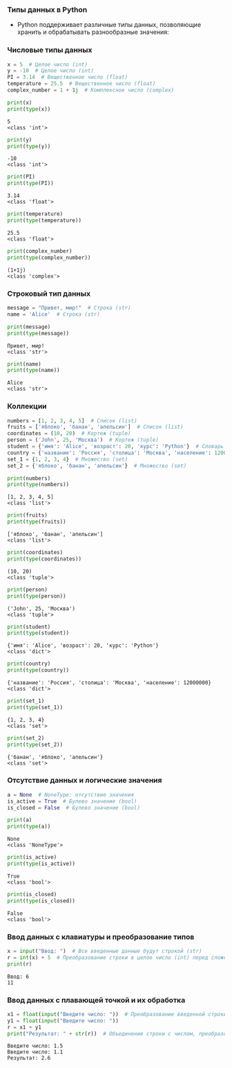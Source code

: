 ### Типы данных в Python
- Python поддерживает различные типы данных, позволяющие хранить и обрабатывать разнообразные значения:

### Числовые типы данных


```python
x = 5  # Целое число (int)
y = -10  # Целое число (int)
PI = 3.14  # Вещественное число (float)
temperature = 25.5  # Вещественное число (float)
complex_number = 1 + 1j  # Комплексное число (complex)
```


```python
print(x)
print(type(x))
```

    5
    <class 'int'>
    


```python
print(y)
print(type(y))
```

    -10
    <class 'int'>
    


```python
print(PI)
print(type(PI))
```

    3.14
    <class 'float'>
    


```python
print(temperature)
print(type(temperature))
```

    25.5
    <class 'float'>
    


```python
print(complex_number)
print(type(complex_number))
```

    (1+1j)
    <class 'complex'>
    

### Строковый тип данных


```python
message = "Привет, мир!"  # Строка (str)
name = 'Alice'  # Строка (str)
```


```python
print(message)
print(type(message))
```

    Привет, мир!
    <class 'str'>
    


```python
print(name)
print(type(name))
```

    Alice
    <class 'str'>
    

### Коллекции


```python
numbers = [1, 2, 3, 4, 5]  # Список (list)
fruits = ['яблоко', 'банан', 'апельсин']  # Список (list)
coordinates = (10, 20)  # Кортеж (tuple)
person = ('John', 25, 'Москва')  # Кортеж (tuple)
student = {'имя': 'Alice', 'возраст': 20, 'курс': 'Python'}  # Словарь (dict)
country = {'название': 'Россия', 'столица': 'Москва', 'население': 12000000}  # Словарь (dict)
set_1 = {1, 2, 3, 4}  # Множество (set)
set_2 = {'яблоко', 'банан', 'апельсин'}  # Множество (set)
```


```python
print(numbers)
print(type(numbers))
```

    [1, 2, 3, 4, 5]
    <class 'list'>
    


```python
print(fruits)
print(type(fruits))
```

    ['яблоко', 'банан', 'апельсин']
    <class 'list'>
    


```python
print(coordinates)
print(type(coordinates))
```

    (10, 20)
    <class 'tuple'>
    


```python
print(person)
print(type(person))
```

    ('John', 25, 'Москва')
    <class 'tuple'>
    


```python
print(student)
print(type(student))
```

    {'имя': 'Alice', 'возраст': 20, 'курс': 'Python'}
    <class 'dict'>
    


```python
print(country)
print(type(country))
```

    {'название': 'Россия', 'столица': 'Москва', 'население': 12000000}
    <class 'dict'>
    


```python
print(set_1)
print(type(set_1))
```

    {1, 2, 3, 4}
    <class 'set'>
    


```python
print(set_2)
print(type(set_2))
```

    {'банан', 'яблоко', 'апельсин'}
    <class 'set'>
    

### Отсутствие данных и логические значения


```python
a = None  # NoneType: отсутствие значения
is_active = True  # Булево значение (bool)
is_closed = False  # Булево значение (bool)
```


```python
print(a)
print(type(a))
```

    None
    <class 'NoneType'>
    


```python
print(is_active)
print(type(is_active))
```

    True
    <class 'bool'>
    


```python
print(is_closed)
print(type(is_closed))
```

    False
    <class 'bool'>
    

### Ввод данных с клавиатуры и преобразование типов


```python
x = input("Ввод: ")  # Все введенные данные будут строкой (str)
r = int(x) + 5  # Преобразование строки в целое число (int) перед сложением
print(r)
```

    Ввод: 6
    11
    

### Ввод данных с плавающей точкой и их обработка


```python
x1 = float(input("Введите число: "))  # Преобразование введенной строки в число с плавающей точкой (float)
y1 = float(input("Введите число: "))
r = x1 + y1
print("Результат: " + str(r))  # Объединение строки с числом, преобразованное в строку
```

    Введите число: 1.5
    Введите число: 1.1
    Результат: 2.6
    
